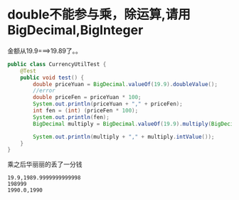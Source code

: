 # double不能参与乘，除运算,请用BigDecimal,BigInteger
金额从19.9===>19.89了。。
```java
public class CurrencyUtilTest {
    @Test
    public void test() {
        double priceYuan = BigDecimal.valueOf(19.9).doubleValue();
        //error
        double priceFen = priceYuan * 100;
        System.out.println(priceYuan + "," + priceFen);
        int fen = (int) (priceFen * 100);
        System.out.println(fen);
        BigDecimal multiply = BigDecimal.valueOf(19.9).multiply(BigDecimal.valueOf(100));

        System.out.println(multiply + "," + multiply.intValue());
    }
}
```
乘之后华丽丽的丢了一分钱
```
19.9,1989.9999999999998
198999
1990.0,1990
```